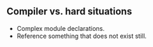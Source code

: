 ## Compiler vs. hard situations

- Complex module declarations.
- Reference something that does not exist still.